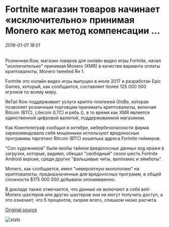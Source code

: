 # Fortnite магазин товаров начинает «исключительно» принимая Monero как метод компенсации ...

###### 2019-01-01 18:01

Розничная Row, магазин товаров для онлайн видео игры Fortnite, начал "исключительно" принимая Monero (XMR) в качестве варианта оплаты криптовалюты, Monero tweeted Ян 1.

Fortnite это онлайн видео игры выпущен в июле 2017 и разработан Epic Games, который, как сообщается, составляет более 125 000 000 игроков по всему миру.

ReTail Row поддерживает услуги крипто-платежей GloBe, которая позволяет розничным торговцам принимать криптовалюты, включая Bitcoin (BTC), Litecoin (LTC) и рябь (), в то время как XMR является единственной цифровой валютой, поддерживаемой магазином.

Как Коинтелеграф сообщил в октябре, кибербезопасности фирма зарекомендовала себя мошенники используют вредоносные программы таргетинг Bitcoin (BTC) кошелька адреса Fortnite геймеров.

"Con художников" были якобы тайком вредоносных данных код кражи в загрузки, которые, видимо, обещал "свободный" сезон шесть Fortnite Android версии, среди других "фальшивые читы, валлхаккс и эймботы".

Monero, как сообщается, имел "невероятную монополию" на криптовалюты, предназначенные для вредоносных программ, в общей сложности $175 000 000 добывали злонамеренно.

В докладе также отмечается, что данные не включают в себя веб-Monero шахтеров или других шахтеров они не могут получить доступ, а это означает, что 5 процентов, скорее всего, слишком низко расчета.

[Original source](https://cointelegraph.com/news/fortnite-merchandise-store-starts-exclusively-accepting-monero-as-payment-method)

![stats](https://c.statcounter.com/11760860/0/a89fa40b/1/ "stats")